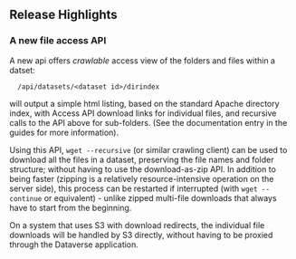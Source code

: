 ## Release Highlights

### A new file access API

A new api offers *crawlable* access view of the folders and files within a datset:

```
  /api/datasets/<dataset id>/dirindex
```

will output a simple html listing, based on the standard Apache
directory index, with Access API download links for individual files,
and recursive calls to the API above for sub-folders. (See the
documentation entry in the guides for more information).

Using this API, ``wget --recursive`` (or similar crawling client) can
be used to download all the files in a dataset, preserving the file
names and folder structure; without having to use the download-as-zip
API. In addition to being faster (zipping is a relatively
resource-intensive operation on the server side), this process can be
restarted if interrupted (with ``wget --continue`` or equivalent) -
unlike zipped multi-file downloads that always have to start from the
beginning.

On a system that uses S3 with download redirects, the individual file
downloads will be handled by S3 directly, without having to be proxied
through the Dataverse application.


